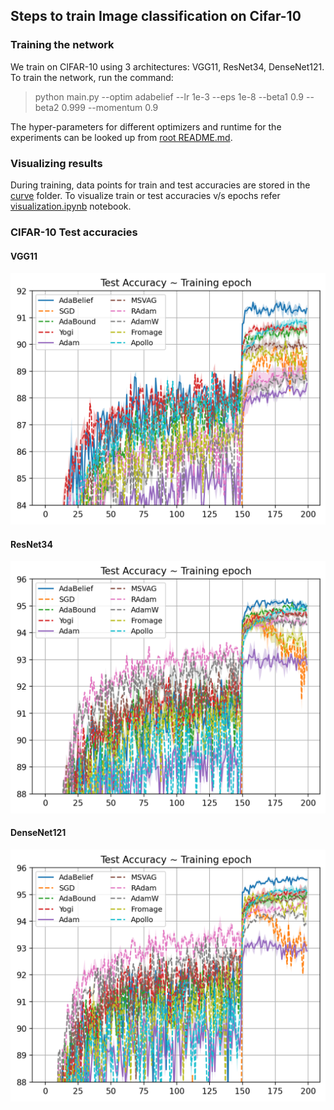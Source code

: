 ##  Steps to train Image classification on Cifar-10

###  Training the network
We train on CIFAR-10 using 3 architectures: VGG11, ResNet34, DenseNet121. To train the network, run the command:

>python main.py --optim adabelief --lr 1e-3 --eps 1e-8 --beta1 0.9 --beta2 0.999 --momentum 0.9

The hyper-parameters for different optimizers and runtime for the experiments can be looked up from [root README.md](../README.md).

### Visualizing results
During training, data points for train and test accuracies are stored in the [curve](./curve) folder. To visualize train or test accuracies v/s epochs refer [visualization.ipynb](./visualization.ipynb) notebook.

### CIFAR-10 Test accuracies

#### VGG11
![CIFAR-10 VGG11](plots/Figure_4atest.png)
#### ResNet34
![CIFAR-10 VGG11](plots/Figure_4btest.png)
#### DenseNet121
![CIFAR-10 VGG11](plots/Figure_4ctest.png)
